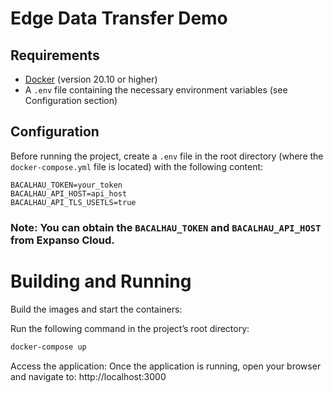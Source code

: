 # Edge Data Transfer Demo

## Requirements

- [Docker](https://www.docker.com/get-started) (version 20.10 or higher)
- A `.env` file containing the necessary environment variables (see Configuration section)

## Configuration

Before running the project, create a `.env` file in the root directory (where the `docker-compose.yml` file is located) with the following content:

```env
BACALHAU_TOKEN=your_token
BACALHAU_API_HOST=api_host
BACALHAU_API_TLS_USETLS=true
```

### Note: You can obtain the `BACALHAU_TOKEN` and `BACALHAU_API_HOST` from Expanso Cloud.

# Building and Running
Build the images and start the containers:

Run the following command in the project’s root directory:
```bash
docker-compose up
```

Access the application:
Once the application is running, open your browser and navigate to:
http://localhost:3000
